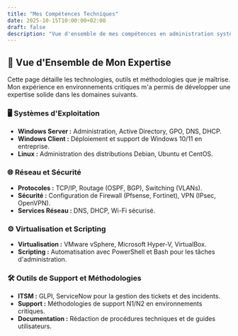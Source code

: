 ```yaml
---
title: "Mes Compétences Techniques"
date: 2025-10-15T10:00:00+02:00
draft: false
description: "Vue d'ensemble de mes compétences en administration système, réseau, sécurité et support technique."
---
```


## 🚀 Vue d'Ensemble de Mon Expertise

Cette page détaille les technologies, outils et méthodologies que je maîtrise. Mon expérience en environnements critiques m'a permis de développer une expertise solide dans les domaines suivants.

### 🖥️ Systèmes d'Exploitation
- **Windows Server :** Administration, Active Directory, GPO, DNS, DHCP.
- **Windows Client :** Déploiement et support de Windows 10/11 en entreprise.
- **Linux :** Administration des distributions Debian, Ubuntu et CentOS.

### 🌐 Réseau et Sécurité
- **Protocoles :** TCP/IP, Routage (OSPF, BGP), Switching (VLANs).
- **Sécurité :** Configuration de Firewall (Pfsense, Fortinet), VPN (IPsec, OpenVPN).
- **Services Réseau :** DNS, DHCP, Wi-Fi sécurisé.

### ⚙️ Virtualisation et Scripting
- **Virtualisation :** VMware vSphere, Microsoft Hyper-V, VirtualBox.
- **Scripting :** Automatisation avec PowerShell et Bash pour les tâches d'administration.

### 🛠️ Outils de Support et Méthodologies
- **ITSM :** GLPI, ServiceNow pour la gestion des tickets et des incidents.
- **Support :** Méthodologies de support N1/N2 en environnements critiques.
- **Documentation :** Rédaction de procédures techniques et de guides utilisateurs.